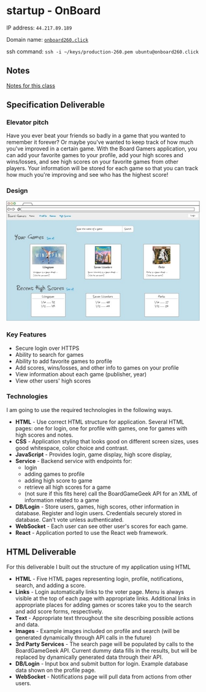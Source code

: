 # startup - OnBoard

IP address: `44.217.89.189`

Domain name: [`onboard260.click`](https://onboard260.click)

ssh command: `ssh -i ~/keys/production-260.pem ubuntu@onboard260.click`

## Notes
[Notes for this class](notes.md)

## Specification Deliverable

### Elevator pitch
Have you ever beat your friends so badly in a game that you wanted to remember it forever? Or maybe you've wanted to keep track of how much you've improved in a certain game. With the Board Gamers application, you can add your favorite games to your profile, add your high scores and wins/losses, and see high scores on your favorite games from other players. Your information will be stored for each game so that you can track how much you're improving and see who has the highest score!

### Design
![Mockup of the board game web page design, showing login, games, high scores](/cropped_final_design.jpg)

### Key Features
* Secure login over HTTPS
* Ability to search for games
* Ability to add favorite games to profile
* Add scores, wins/losses, and other info to games on your profile
* View information about each game (publisher, year)
* View other users' high scores


### Technologies
I am going to use the required technologies in the following ways.
* **HTML** - Use correct HTML structure for application. Several HTML pages: one for login, one for profile with games, one for games with high scores and notes.
* **CSS** - Application styling that looks good on different screen sizes, uses good whitespace, color choice and contrast.
* **JavaScript** - Provides login, game display, high score display, 
* **Service** - Backend service with endpoints for:
    * login
    * adding games to profile
    * adding high score to game
    * retrieve all high scores for a game
    * (not sure if this fits here) call the BoardGameGeek API for an XML of information related to a game
* **DB/Login** - Store users, games, high scores, other information in database. Register and login users. Credentials securely stored in database. Can't vote unless authenticated.
* **WebSocket** - Each user can see other user's scores for each game.
* **React** - Application ported to use the React web framework.

## HTML Deliverable

For this deliverable I built out the structure of my application using HTML
* **HTML** - Five HTML pages representing login, profile, notifications, search, and adding a score.
* **Links** - Login automatically links to the voter page. Menu is always visible at the top of each page with appropriate links. Additional links in appropriate places for adding games or scores take you to the search and add score forms, respectively.
* **Text** - Appropriate text throughout the site describing possible actions and data.
* **Images** - Example images included on profile and search (will be generated dynamically through API calls in the future)
* **3rd Party Services** - The search page will be populated by calls to the BoardGameGeek API. Current dummy data fills in the results, but will be replaced by dynamically generated data through their API.
* **DB/Login** - Input box and submit button for login. Example database data shown on the profile page.
* **WebSocket** - Notifications page will pull data from actions from other users.
